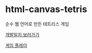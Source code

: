 # html-canvas-tetris
순수 웹 언어로 만든 테트리스 게임

[개발일지 보러가기](https://cookie-den-4ca.notion.site/HTML5-CANVAS-d2218777ecc2443984afbe2de078b61f)

[게임 플레이](https://togetherwelove.github.io/html-canvas-tetris/)
